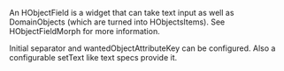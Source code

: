 An HObjectField is a widget that can take text input as well as DomainObjects (which are turned into HObjectsItems). See HObjectFieldMorph for more information.

Initial separator and wantedObjectAttributeKey can be configured. Also a configurable setText like text specs provide it.